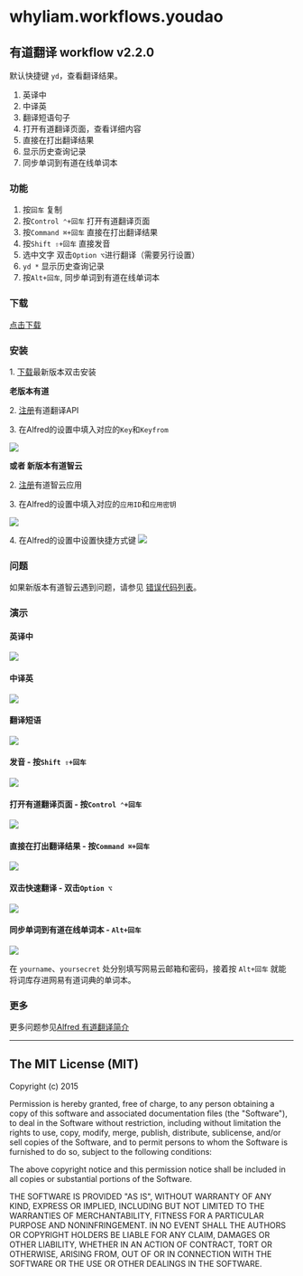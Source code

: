 # whyliam.workflows.youdao

## 有道翻译 workflow v2.2.0

默认快捷键 `yd`，查看翻译结果。

1. 英译中
2. 中译英
3. 翻译短语句子
4. 打开有道翻译页面，查看详细内容
5. 直接在打出翻译结果
6. 显示历史查询记录
7. 同步单词到有道在线单词本

### 功能

1. 按`回车` 复制
2. 按`Control ⌃+回车` 打开有道翻译页面
3. 按`Command ⌘+回车` 直接在打出翻译结果
4. 按`Shift ⇧+回车` 直接发音
5. 选中文字 双击`Option ⌥`进行翻译（需要另行设置）
6. `yd *` 显示历史查询记录
7. 按`Alt+回车`, 同步单词到有道在线单词本

### 下载

[点击下载](https://github.com/liszd/whyliam.workflows.youdao/releases/download/2.2.0/whyliam.workflows.youdao.alfredworkflow)

### 安装

1\. [下载](https://github.com/liszd/whyliam.workflows.youdao/releases)最新版本双击安装

**老版本有道**

2\. [注册](http://fanyi.youdao.com/openapi?path=data-mode)有道翻译API

3\. 在Alfred的设置中填入对应的`Key`和`Keyfrom`

![](http://ww2.sinaimg.cn/large/006tNbRwgy1feno2vevklj31a30os0u5.jpg)

**或者 新版本有道智云**

2\. [注册](http://ai.youdao.com/appmgr.s)有道智云应用

3\. 在Alfred的设置中填入对应的`应用ID`和`应用密钥`

![](https://ws2.sinaimg.cn/large/006tKfTcgy1fiosfttuejj31kw0vb493.jpg)

4\. 在Alfred的设置中设置快捷方式键
![](http://ww2.sinaimg.cn/large/006tNbRwgy1feno6pzaxdj31a60p0jsl.jpg)

### 问题

如果新版本有道智云遇到问题，请参见 [错误代码列表](http://ai.youdao.com/docs/doc-trans-api.s#p06)。

### 演示

#### 英译中

![](http://ww3.sinaimg.cn/large/006tNbRwgy1fenonlxdjwg30sv0r7wkd.gif)

#### 中译英

![](http://ww1.sinaimg.cn/large/006tNbRwgy1fenonzclvfg30sw0r90zo.gif)

#### 翻译短语

![](http://ww3.sinaimg.cn/large/006tNbRwgy1fenooolrkpg30t00r47bg.gif)

#### 发音 - 按`Shift ⇧+回车`

![](http://ww3.sinaimg.cn/large/006tNbRwgy1fenooolrkpg30t00r47bg.gif)

#### 打开有道翻译页面 - 按`Control ⌃+回车`

![](http://ww2.sinaimg.cn/large/006tNbRwgy1fenopnjw9qg30tj0r5n8k.gif)

#### 直接在打出翻译结果 - 按`Command ⌘+回车`

![](http://ww3.sinaimg.cn/large/006tNbRwgy1fenomln8jdg30sx0r4wg2.gif)

#### 双击快速翻译 - 双击`Option ⌥`

![](http://ww1.sinaimg.cn/large/006tNbRwgy1fenosusv0bg30qn0qpq7a.gif)

#### 同步单词到有道在线单词本 - `Alt+回车`

![](http://oqhtscus0.bkt.clouddn.com/4ed0a90dcfbdb62ba614b9d18bc320d7.jpg)

在 `yourname`、`yoursecret` 处分别填写网易云邮箱和密码，接着按 `Alt+回车` 就能将词库存进网易有道词典的单词本。

### 更多

更多问题参见[Alfred 有道翻译简介](https://blog.naaln.com/2017/04/alfred-youdao-intro/)

---

## The MIT License (MIT)

Copyright (c) 2015

Permission is hereby granted, free of charge, to any person obtaining a copy
of this software and associated documentation files (the "Software"), to deal
in the Software without restriction, including without limitation the rights
to use, copy, modify, merge, publish, distribute, sublicense, and/or sell
copies of the Software, and to permit persons to whom the Software is
furnished to do so, subject to the following conditions:

The above copyright notice and this permission notice shall be included in
all copies or substantial portions of the Software.

THE SOFTWARE IS PROVIDED "AS IS", WITHOUT WARRANTY OF ANY KIND, EXPRESS OR
IMPLIED, INCLUDING BUT NOT LIMITED TO THE WARRANTIES OF MERCHANTABILITY,
FITNESS FOR A PARTICULAR PURPOSE AND NONINFRINGEMENT. IN NO EVENT SHALL THE
AUTHORS OR COPYRIGHT HOLDERS BE LIABLE FOR ANY CLAIM, DAMAGES OR OTHER
LIABILITY, WHETHER IN AN ACTION OF CONTRACT, TORT OR OTHERWISE, ARISING FROM,
OUT OF OR IN CONNECTION WITH THE SOFTWARE OR THE USE OR OTHER DEALINGS IN
THE SOFTWARE.
